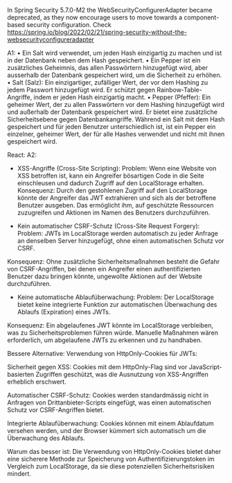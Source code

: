 In Spring Security 5.7.0-M2 the WebSecurityConfigurerAdapter became deprecated, as they now encourage users to move towards a component-based security configuration. Check https://spring.io/blog/2022/02/21/spring-security-without-the-websecurityconfigureradapter

A1: 
• Ein Salt wird verwendet, um jeden Hash einzigartig zu machen und ist in der Datenbank neben dem Hash gespeichert.
• Ein Pepper ist ein zusätzliches Geheimnis, das allen Passwörtern hinzugefügt wird, aber ausserhalb der Datenbank gespeichert wird, um die Sicherheit zu erhöhen.
• Salt (Salz): Ein einzigartiger, zufälliger Wert, der vor dem Hashing zu jedem Passwort hinzugefügt wird. Er schützt gegen Rainbow-Table-Angriffe, indem er jeden Hash einzigartig macht.
• Pepper (Pfeffer): Ein geheimer Wert, der zu allen Passwörtern vor dem Hashing hinzugefügt wird und außerhalb der Datenbank gespeichert wird. Er bietet eine zusätzliche Sicherheitsebene gegen Datenbankangriffe.
Während ein Salt mit dem Hash gespeichert und für jeden Benutzer unterschiedlich ist, ist ein Pepper ein einzelner, geheimer Wert, der für alle Hashes verwendet und nicht mit ihnen gespeichert wird.



React:
A2:

- XSS-Angriffe (Cross-Site Scripting):
Problem:
Wenn eine Website von XSS betroffen ist, kann ein Angreifer bösartigen Code in die Seite einschleusen und dadurch Zugriff auf den LocalStorage erhalten.
Konsequenz:
Durch den gestohlenen Zugriff auf den LocalStorage könnte der Angreifer das JWT extrahieren und sich als der betroffene Benutzer ausgeben. Das ermöglicht ihm, auf geschützte Ressourcen zuzugreifen und Aktionen im Namen des Benutzers durchzuführen.

- Kein automatischer CSRF-Schutz (Cross-Site Request Forgery):
Problem:
JWTs im LocalStorage werden automatisch zu jeder Anfrage an denselben Server hinzugefügt, ohne einen automatischen Schutz vor CSRF.

Konsequenz:
Ohne zusätzliche Sicherheitsmaßnahmen besteht die Gefahr von CSRF-Angriffen, bei denen ein Angreifer einen authentifizierten Benutzer dazu bringen könnte, ungewollte Aktionen auf der Website durchzuführen.

- Keine automatische Ablaufüberwachung:
Problem:
Der LocalStorage bietet keine integrierte Funktion zur automatischen Überwachung des Ablaufs (Expiration) eines JWTs.

Konsequenz:
Ein abgelaufenes JWT könnte im LocalStorage verbleiben, was zu Sicherheitsproblemen führen würde. Manuelle Maßnahmen wären erforderlich, um abgelaufene JWTs zu erkennen und zu handhaben.



Bessere Alternative: Verwendung von HttpOnly-Cookies für JWTs:

Sicherheit gegen XSS:
Cookies mit dem HttpOnly-Flag sind vor JavaScript-basierten Zugriffen geschützt, was die Ausnutzung von XSS-Angriffen erheblich erschwert.

Automatischer CSRF-Schutz:
Cookies werden standardmässig nicht in Anfragen von Drittanbieter-Scripts eingefügt, was einen automatischen Schutz vor CSRF-Angriffen bietet.

Integrierte Ablaufüberwachung:
Cookies können mit einem Ablaufdatum versehen werden, und der Browser kümmert sich automatisch um die Überwachung des Ablaufs.

Warum das besser ist:
Die Verwendung von HttpOnly-Cookies bietet daher eine sicherere Methode zur Speicherung von Authentifizierungstoken im Vergleich zum LocalStorage, da sie diese potenziellen Sicherheitsrisiken mindert.